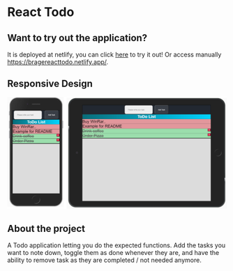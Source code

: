 # React Todo

## Want to try out the application?
It is deployed at netlify, you can click [here](https://bragereacttodo.netlify.app/) to try it out!
Or access manually https://bragereacttodo.netlify.app/. 
## Responsive Design
![PhoneExample](phone.png)

## About the project
A Todo application letting you do the expected functions. Add the tasks you want to note down, toggle them as done whenever they are, and have the ability to remove task as they are completed / not needed anymore.
